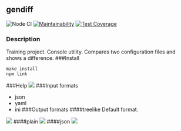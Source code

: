 ## gendiff
![Node CI](https://github.com/matiush-tejn/backend-project-lvl2/workflows/Node%20CI/badge.svg)
[![Maintainability](https://api.codeclimate.com/v1/badges/7257cf8f161a265f52de/maintainability)](https://codeclimate.com/github/matiush-tejn/backend-project-lvl2/maintainability)
[![Test Coverage](https://api.codeclimate.com/v1/badges/7257cf8f161a265f52de/test_coverage)](https://codeclimate.com/github/matiush-tejn/backend-project-lvl2/test_coverage)
### Description
Training project. Console utility. Compares two configuration files and shows a difference.
###Install
```
make install
npm link
```
###Help
<a href="https://asciinema.org/a/L35oTYAGREMctdK56UefmRsCl?autoplay=1"><img src="https://asciinema.org/a/L35oTYAGREMctdK56UefmRsCl.svg"></a>
###Input formats
- json
- yaml
- ini
###Output formats
####treelike
Default format.

<a href="https://asciinema.org/a/LMkAkfF2ppIj7NJJxQnE6AM8C?autoplay=1"><img src="https://asciinema.org/a/LMkAkfF2ppIj7NJJxQnE6AM8C.svg"></a>
####plain
<a href="https://asciinema.org/a/xEbzUqAAF1u3DKwMP1dl7XPRU?autoplay=1"><img src="https://asciinema.org/a/xEbzUqAAF1u3DKwMP1dl7XPRU.svg"></a>
####json
<a href="https://asciinema.org/a/seghM7nuGPumXbGiiYI1E03TZ?autoplay=1"><img src="https://asciinema.org/a/seghM7nuGPumXbGiiYI1E03TZ.svg"></a>
